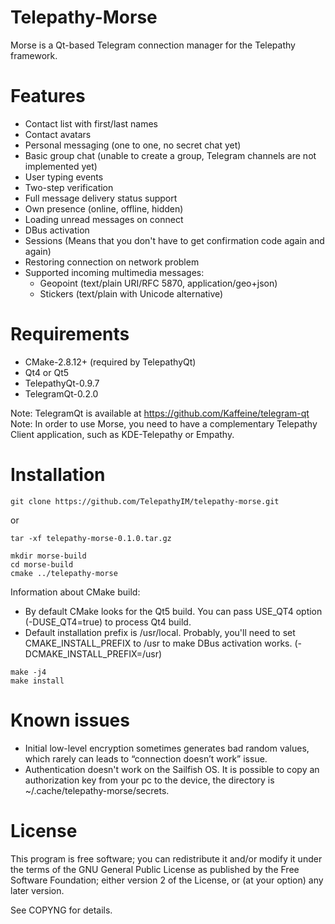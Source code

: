 
Telepathy-Morse
================

Morse is a Qt-based Telegram connection manager for the Telepathy framework.

Features
========

* Contact list with first/last names
* Contact avatars
* Personal messaging (one to one, no secret chat yet)
* Basic group chat (unable to create a group, Telegram channels are not implemented yet)
* User typing events
* Two-step verification
* Full message delivery status support
* Own presence (online, offline, hidden)
* Loading unread messages on connect
* DBus activation
* Sessions (Means that you don't have to get confirmation code again and again)
* Restoring connection on network problem
* Supported incoming multimedia messages:
  - Geopoint (text/plain URI/RFC 5870, application/geo+json)
  - Stickers (text/plain with Unicode alternative)

Requirements
============

* CMake-2.8.12+ (required by TelepathyQt)
* Qt4 or Qt5
* TelepathyQt-0.9.7
* TelegramQt-0.2.0

Note: TelegramQt is available at https://github.com/Kaffeine/telegram-qt
Note: In order to use Morse, you need to have a complementary Telepathy Client application, such as KDE-Telepathy or Empathy.

Installation
============

    git clone https://github.com/TelepathyIM/telepathy-morse.git

or

    tar -xf telepathy-morse-0.1.0.tar.gz

    mkdir morse-build
    cd morse-build
    cmake ../telepathy-morse

Information about CMake build:
* By default CMake looks for the Qt5 build. You can pass USE_QT4 option (-DUSE_QT4=true) to process Qt4 build.
* Default installation prefix is /usr/local. Probably, you'll need to set CMAKE_INSTALL_PREFIX to /usr to make DBus activation works. (-DCMAKE_INSTALL_PREFIX=/usr)

<!-- markdown "code after list" workaround -->

    make -j4
    make install

Known issues
============

* Initial low-level encryption sometimes generates bad random values, which rarely can leads to “connection doesn’t work” issue.
* Authentication doesn't work on the Sailfish OS. It is possible to copy an authorization key from your pc to the device, the directory is ~/.cache/telepathy-morse/secrets.

License
=======

This program is free software; you can redistribute it and/or
modify it under the terms of the GNU General Public License
as published by the Free Software Foundation; either version 2
of the License, or (at your option) any later version.

See COPYNG for details.
